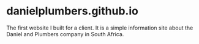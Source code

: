 # danielplumbers.github.io
The first website I built for a client. It is a simple information site about the Daniel and Plumbers company in South Africa.
